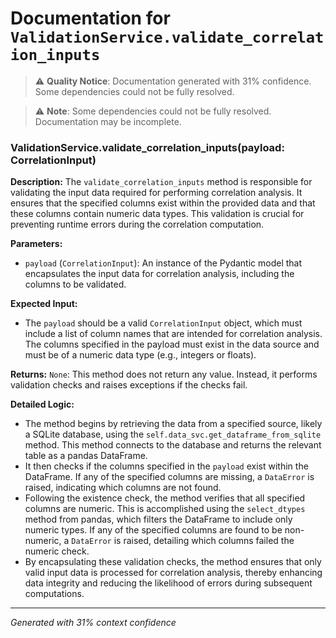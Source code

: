 # Documentation for `ValidationService.validate_correlation_inputs`

> ⚠️ **Quality Notice**: Documentation generated with 31% confidence. Some dependencies could not be fully resolved.


> ⚠️ **Note**: Some dependencies could not be fully resolved. Documentation may be incomplete.
### ValidationService.validate_correlation_inputs(payload: CorrelationInput)

**Description:**
The `validate_correlation_inputs` method is responsible for validating the input data required for performing correlation analysis. It ensures that the specified columns exist within the provided data and that these columns contain numeric data types. This validation is crucial for preventing runtime errors during the correlation computation.

**Parameters:**
- `payload` (`CorrelationInput`): An instance of the Pydantic model that encapsulates the input data for correlation analysis, including the columns to be validated.

**Expected Input:**
- The `payload` should be a valid `CorrelationInput` object, which must include a list of column names that are intended for correlation analysis. The columns specified in the payload must exist in the data source and must be of a numeric data type (e.g., integers or floats).

**Returns:**
`None`: This method does not return any value. Instead, it performs validation checks and raises exceptions if the checks fail.

**Detailed Logic:**
- The method begins by retrieving the data from a specified source, likely a SQLite database, using the `self.data_svc.get_dataframe_from_sqlite` method. This method connects to the database and returns the relevant table as a pandas DataFrame.
- It then checks if the columns specified in the `payload` exist within the DataFrame. If any of the specified columns are missing, a `DataError` is raised, indicating which columns are not found.
- Following the existence check, the method verifies that all specified columns are numeric. This is accomplished using the `select_dtypes` method from pandas, which filters the DataFrame to include only numeric types. If any of the specified columns are found to be non-numeric, a `DataError` is raised, detailing which columns failed the numeric check.
- By encapsulating these validation checks, the method ensures that only valid input data is processed for correlation analysis, thereby enhancing data integrity and reducing the likelihood of errors during subsequent computations.

---
*Generated with 31% context confidence*
